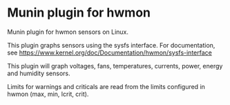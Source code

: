 # Munin plugin for hwmon #

Munin plugin for hwmon sensors on Linux.

This plugin graphs sensors using the sysfs interface.  For
documentation, see
https://www.kernel.org/doc/Documentation/hwmon/sysfs-interface

This plugin will graph voltages, fans, temperatures, currents, power,
energy and humidity sensors.

Limits for warnings and criticals are read from the limits configured
in hwmon (max, min, lcrit, crit).
